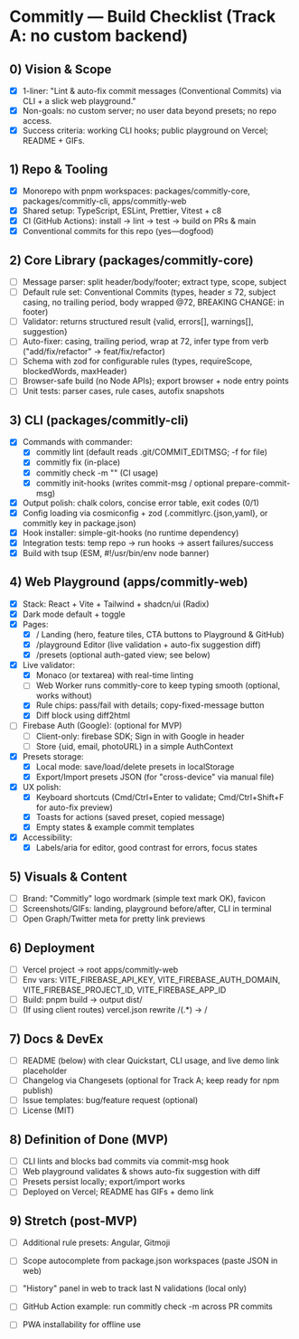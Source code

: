 # Commitly — Build Checklist (Track A: no custom backend)

## 0) Vision & Scope

- [x] 1-liner: "Lint & auto-fix commit messages (Conventional Commits) via CLI + a slick web playground."
- [x] Non-goals: no custom server; no user data beyond presets; no repo access.
- [x] Success criteria: working CLI hooks; public playground on Vercel; README + GIFs.

## 1) Repo & Tooling

- [x] Monorepo with pnpm workspaces: packages/commitly-core, packages/commitly-cli, apps/commitly-web
- [x] Shared setup: TypeScript, ESLint, Prettier, Vitest + c8
- [x] CI (GitHub Actions): install → lint → test → build on PRs & main
- [x] Conventional commits for this repo (yes—dogfood)

## 2) Core Library (packages/commitly-core)

- [ ] Message parser: split header/body/footer; extract type, scope, subject
- [ ] Default rule set: Conventional Commits (types, header ≤ 72, subject casing, no trailing period, body wrapped @72, BREAKING CHANGE: in footer)
- [ ] Validator: returns structured result {valid, errors[], warnings[], suggestion}
- [ ] Auto-fixer: casing, trailing period, wrap at 72, infer type from verb ("add/fix/refactor" → feat/fix/refactor)
- [ ] Schema with zod for configurable rules (types, requireScope, blockedWords, maxHeader)
- [ ] Browser-safe build (no Node APIs); export browser + node entry points
- [ ] Unit tests: parser cases, rule cases, autofix snapshots

## 3) CLI (packages/commitly-cli)

- [x] Commands with commander:
  - [x] commitly lint (default reads .git/COMMIT_EDITMSG; -f for file)
  - [x] commitly fix (in-place)
  - [x] commitly check -m "<msg>" (CI usage)
  - [x] commitly init-hooks (writes commit-msg / optional prepare-commit-msg)
- [x] Output polish: chalk colors, concise error table, exit codes (0/1)
- [x] Config loading via cosmiconfig + zod (.commitlyrc.{json,yaml}, or commitly key in package.json)
- [x] Hook installer: simple-git-hooks (no runtime dependency)
- [x] Integration tests: temp repo → run hooks → assert failures/success
- [x] Build with tsup (ESM, #!/usr/bin/env node banner)

## 4) Web Playground (apps/commitly-web)

- [x] Stack: React + Vite + Tailwind + shadcn/ui (Radix)
- [x] Dark mode default + toggle
- [x] Pages:
  - [x] / Landing (hero, feature tiles, CTA buttons to Playground & GitHub)
  - [x] /playground Editor (live validation + auto-fix suggestion diff)
  - [x] /presets (optional auth-gated view; see below)
- [x] Live validator:
  - [x] Monaco (or textarea) with real-time linting
  - [ ] Web Worker runs commitly-core to keep typing smooth (optional, works without)
  - [x] Rule chips: pass/fail with details; copy-fixed-message button
  - [x] Diff block using diff2html
- [ ] Firebase Auth (Google): (optional for MVP)
  - [ ] Client-only: firebase SDK; Sign in with Google in header
  - [ ] Store {uid, email, photoURL} in a simple AuthContext
- [x] Presets storage:
  - [x] Local mode: save/load/delete presets in localStorage
  - [x] Export/Import presets JSON (for "cross-device" via manual file)
- [x] UX polish:
  - [x] Keyboard shortcuts (Cmd/Ctrl+Enter to validate; Cmd/Ctrl+Shift+F for auto-fix preview)
  - [x] Toasts for actions (saved preset, copied message)
  - [x] Empty states & example commit templates
- [x] Accessibility:
  - [x] Labels/aria for editor, good contrast for errors, focus states

## 5) Visuals & Content

- [ ] Brand: "Commitly" logo wordmark (simple text mark OK), favicon
- [ ] Screenshots/GIFs: landing, playground before/after, CLI in terminal
- [ ] Open Graph/Twitter meta for pretty link previews

## 6) Deployment

- [ ] Vercel project → root apps/commitly-web
- [ ] Env vars: VITE_FIREBASE_API_KEY, VITE_FIREBASE_AUTH_DOMAIN, VITE_FIREBASE_PROJECT_ID, VITE_FIREBASE_APP_ID
- [ ] Build: pnpm build → output dist/
- [ ] (If using client routes) vercel.json rewrite /(.*) → /

## 7) Docs & DevEx

- [ ] README (below) with clear Quickstart, CLI usage, and live demo link placeholder
- [ ] Changelog via Changesets (optional for Track A; keep ready for npm publish)
- [ ] Issue templates: bug/feature request (optional)
- [ ] License (MIT)

## 8) Definition of Done (MVP)

- [ ] CLI lints and blocks bad commits via commit-msg hook
- [ ] Web playground validates & shows auto-fix suggestion with diff
- [ ] Presets persist locally; export/import works
- [ ] Deployed on Vercel; README has GIFs + demo link

## 9) Stretch (post-MVP)

- [ ] Additional rule presets: Angular, Gitmoji
- [ ] Scope autocomplete from package.json workspaces (paste JSON in web)
- [ ] "History" panel in web to track last N validations (local only)
- [ ] GitHub Action example: run commitly check -m across PR commits
- [ ] PWA installability for offline use

